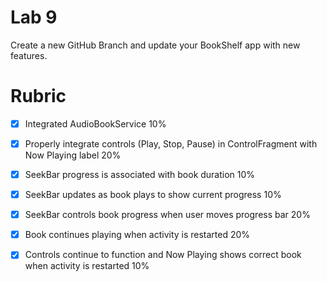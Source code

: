 # Lab 9
Create a new GitHub Branch and update your BookShelf app with new features.

# Rubric
- [x] Integrated AudioBookService 10%
   
- [x] Properly integrate controls (Play, Stop, Pause) in ControlFragment with Now Playing label 20%
  
- [x] SeekBar progress is associated with book duration 10%
  
- [x] SeekBar updates as book plays to show current progress 10%
  
- [x] SeekBar controls book progress when user moves progress bar 20%
  
- [x] Book continues playing when activity is restarted 20%
  
- [x] Controls continue to function and Now Playing shows correct book when activity is restarted 10%